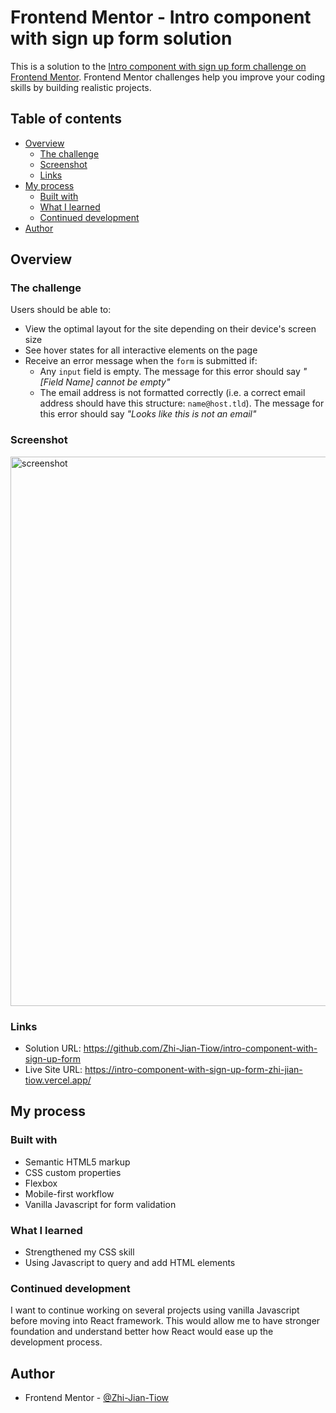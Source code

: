 # Frontend Mentor - Intro component with sign up form solution

This is a solution to the [Intro component with sign up form challenge on Frontend Mentor](https://www.frontendmentor.io/challenges/intro-component-with-signup-form-5cf91bd49edda32581d28fd1). Frontend Mentor challenges help you improve your coding skills by building realistic projects. 

## Table of contents

- [Overview](#overview)
  - [The challenge](#the-challenge)
  - [Screenshot](#screenshot)
  - [Links](#links)
- [My process](#my-process)
  - [Built with](#built-with)
  - [What I learned](#what-i-learned)
  - [Continued development](#continued-development)
- [Author](#author)

## Overview

### The challenge

Users should be able to:

- View the optimal layout for the site depending on their device's screen size
- See hover states for all interactive elements on the page
- Receive an error message when the `form` is submitted if:
  - Any `input` field is empty. The message for this error should say *"[Field Name] cannot be empty"*
  - The email address is not formatted correctly (i.e. a correct email address should have this structure: `name@host.tld`). The message for this error should say *"Looks like this is not an email"*

### Screenshot
<img width="879" alt="screenshot" src="https://user-images.githubusercontent.com/72905506/132097660-b2ec4a35-a959-443f-9853-280caae501e0.png">


### Links

- Solution URL: https://github.com/Zhi-Jian-Tiow/intro-component-with-sign-up-form
- Live Site URL: https://intro-component-with-sign-up-form-zhi-jian-tiow.vercel.app/

## My process

### Built with

- Semantic HTML5 markup
- CSS custom properties
- Flexbox
- Mobile-first workflow
- Vanilla Javascript for form validation

### What I learned

- Strengthened my CSS skill
- Using Javascript to query and add HTML elements


### Continued development

I want to continue working on several projects using vanilla Javascript before moving into React framework. This would allow me to have stronger foundation and understand better how React would ease up the development process.

## Author

- Frontend Mentor - [@Zhi-Jian-Tiow](https://www.frontendmentor.io/profile/Zhi-Jian-Tiow)
